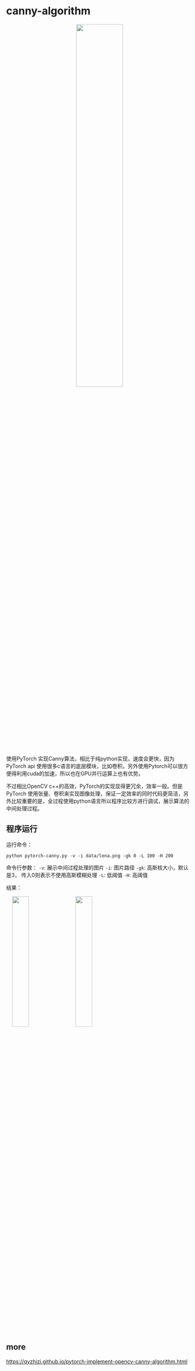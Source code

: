 # canny-algorithm

<div style="text-align: center;">
    <img src="https://qyzhizi.cn/img/202307041413380.png"  style="width: 50%;">
</div>

使用PyTorch 实现Canny算法，相比于纯python实现，速度会更快，因为PyTorch api 使用很多c语言的底层模块，比如卷积。另外使用Pytorch可以很方便得利用cuda的加速，所以也在GPU并行运算上也有优势。

不过相比OpenCV c++的高效，PyTorch的实现显得更冗余，效率一般。但是PyTorch 使用张量、卷积来实现图像处理，保证一定效率的同时代码更简洁，另外比较重要的是，全过程使用python语言所以程序比较方进行调试，展示算法的中间处理过程。

## 程序运行

运行命令：
```shell
python pytorch-canny.py -v -i data/lena.png -gk 0 -L 100 -H 200
```
命令行参数：
`-v`:  展示中间过程处理的图片
`-i`: 图片路径
`-gk`: 高斯核大小，默认是3， 传入0则表示不使用高斯模糊处理
`-L`: 低阈值
`-H`: 高阈值

结果：
<div>
    <img src="https://qyzhizi.cn/img/202306291745926.png" style="display: inline-block;width: 30%;">
    <img src="https://qyzhizi.cn/img/202307041413380.png"  style="display: inline-block;width: 30%;">
</div>

## more

https://qyzhizi.github.io/pytorch-implement-opencv-canny-algorithm.html
